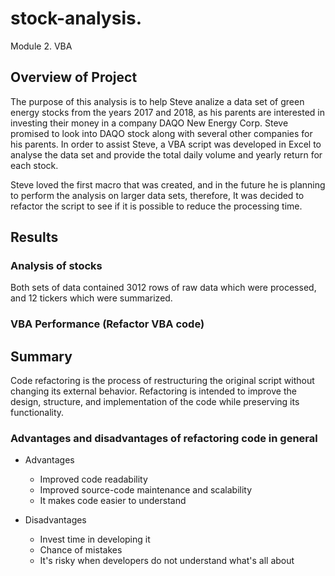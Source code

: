# stock-analysis.
Module 2. VBA
## Overview of Project

The purpose of this analysis is to help Steve analize a data set of green energy stocks from the years 2017 and 2018, as his parents are interested in investing their money in a company DAQO New Energy Corp. Steve promised to look into DAQO stock along with several other companies for his parents. In order to assist Steve, a VBA script was developed in Excel to analyse the data set and provide the total daily volume and yearly return for each stock. 

Steve loved the first macro that was created, and in the future he is planning to perform the analysis on larger data sets, therefore, It was decided to refactor the script to see if it is possible to reduce the processing time.

## Results
### Analysis of stocks

Both sets of data contained 3012 rows of raw data which were processed, and 12 tickers which were summarized.



### VBA Performance (Refactor VBA code)


## Summary
Code refactoring is the process of restructuring the original script without changing its external behavior. Refactoring is intended to improve the design, structure, and implementation of the code while preserving its functionality.

### Advantages and disadvantages of refactoring code in general
- Advantages
  -  Improved code readability 
  -  Improved source-code maintenance and scalability
  -  It makes code easier to understand
    
- Disadvantages  
  - Invest time in developing it
  - Chance of mistakes 
  - It's risky when developers do not understand what's all about
    
